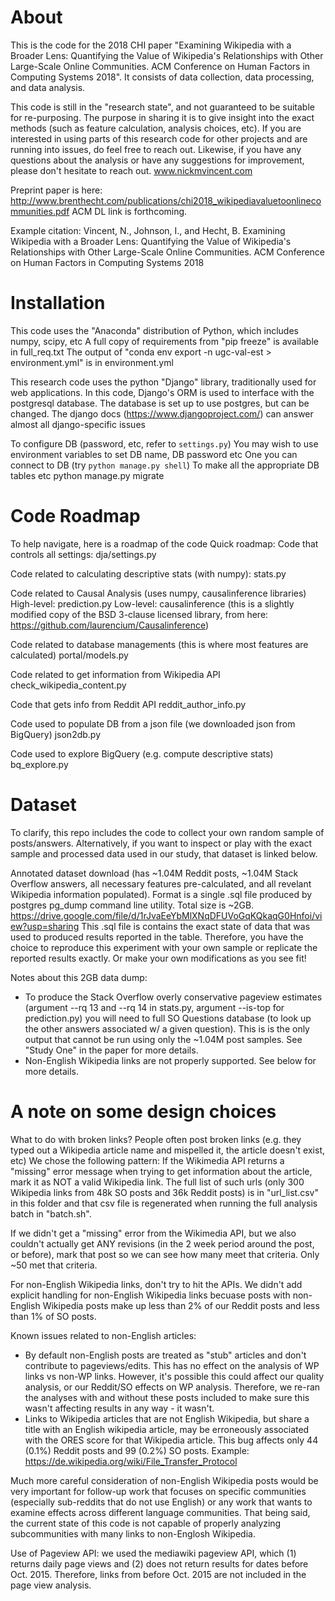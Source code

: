 # About
This is the code for the 2018 CHI paper "Examining Wikipedia with a Broader Lens: Quantifying the Value of Wikipedia's Relationships with Other Large-Scale Online Communities. ACM Conference on Human Factors in Computing Systems 2018".
It consists of data collection, data processing, and data analysis.

This code is still in the "research state", and not guaranteed to be suitable for re-purposing.
The purpose in sharing it is to give insight into the exact methods (such as feature calculation, analysis choices, etc).
If you are interested in using parts of this research code for other projects and are running into issues, do feel free to reach out.
Likewise, if you have any questions about the analysis or have any suggestions for improvement, please don't hesitate to reach out.
www.nickmvincent.com

Preprint paper is here: http://www.brenthecht.com/publications/chi2018_wikipediavaluetoonlinecommunities.pdf
ACM DL link is forthcoming.

Example citation:
Vincent, N., Johnson, I., and Hecht, B. Examining Wikipedia with a Broader Lens: Quantifying the Value of Wikipedia's Relationships with Other Large-Scale Online Communities. ACM Conference on Human Factors in Computing Systems 2018

# Installation
This code uses the "Anaconda" distribution of Python, which includes numpy, scipy, etc
A full copy of requirements from "pip freeze" is available in full_req.txt
The output of "conda env export -n ugc-val-est > environment.yml" is in environment.yml

This research code uses the python "Django" library, traditionally used for web applications.
In this code, Django's ORM is used to interface with the postgresql database.
The database is set up to use postgres, but can be changed.
The django docs (https://www.djangoproject.com/) can answer almost all django-specific issues

To configure DB (password, etc, refer to `settings.py`)
You may wish to use environment variables to set DB name, DB password etc
One you can connect to DB (try `python manage.py shell`)
To make all the appropriate DB tables etc
python manage.py migrate



# Code Roadmap
To help navigate, here is a roadmap of the code
Quick roadmap:
Code that controls all settings:
dja/settings.py

Code related to calculating descriptive stats (with numpy):
stats.py

Code related to Causal Analysis (uses numpy, causalinference libraries)
High-level: prediction.py
Low-level: causalinference (this is a slightly modified copy of the BSD 3-clause licensed library, from here: https://github.com/laurencium/Causalinference)

Code related to database managements (this is where most features are calculated)
portal/models.py

Code related to get information from Wikipedia API
check_wikipedia_content.py

Code that gets info from Reddit API
reddit_author_info.py

Code used to populate DB from a json file (we downloaded json from BigQuery)
json2db.py

Code used to explore BigQuery (e.g. compute descriptive stats)
bq_explore.py

# Dataset
To clarify, this repo includes the code to collect your own random sample of posts/answers.
Alternatively, if you want to inspect or play with the exact sample and processed data used in our study, that dataset is linked below.

Annotated dataset download (has ~1.04M Reddit posts, ~1.04M Stack Overflow answers, all necessary features pre-calculated, and all revelant Wikipedia information populated). Format is a single .sql file produced by postgres pg_dump command line utility. Total size is ~2GB.
https://drive.google.com/file/d/1rJvaEeYbMlXNqDFUVoGqKQkaqG0Hnfoi/view?usp=sharing
This .sql file is contains the exact state of data that was used to produced results reported in the table.
Therefore, you have the choice to reproduce this experiment with your own sample or replicate the reported results exactly.
Or make your own modifications as you see fit!

Notes about this 2GB data dump:
* To produce the Stack Overflow overly conservative pageview estimates (argument --rq 13 and --rq 14 in stats.py, argument --is-top for prediction.py) you will need to full SO Questions database (to look up the other answers associated w/ a given question). This is is the only output that cannot be run using only the ~1.04M post samples. See "Study One" in the paper for more details.
* Non-English Wikipedia links are not properly supported. See below for more details.

# A note on some design choices

What to do with broken links?
People often post broken links (e.g. they typed out a Wikipedia article name and mispelled it, the article doesn't exist, etc)
We chose the following pattern:
If the Wikimedia API returns a "missing" error message when trying to get information about the article, mark it as NOT a valid Wikipedia link.
The full list of such urls (only 300 Wikipedia links from 48k SO posts and 36k Reddit posts) is in "url_list.csv" in this folder and that csv file is regenerated when running the full analysis batch in "batch.sh".

If we didn't get a "missing" error from the Wikimedia API, but we also couldn't actually get ANY revisions (in the 2 week period around the post, or before), mark that post so we can see how many meet that criteria. Only ~50 met that criteria.

For non-English Wikipedia links, don't try to hit the APIs.
We didn't add explicit handling for non-English Wikipedia links becuase posts with non-English Wikipedia posts make up less than 2% of our Reddit posts and less than 1% of SO posts.

Known issues related to non-English articles:
* By default non-English posts are treated as "stub" articles and don't contribute to pageviews/edits. 
This has no effect on the analysis of WP links vs non-WP links. However, it's possible this could affect our quality analysis, or our Reddit/SO effects on WP analysis. Therefore, we re-ran the analyses with and without these posts included to make sure this wasn't affecting results in any way - it wasn't.
* Links to Wikipedia articles that are not English Wikipedia, but share a title with an English wikipedia article, may be erroneously associated with the ORES score for that Wikipedia article.
This bug affects only 44 (0.1%) Reddit posts and 99 (0.2%) SO posts.
Example: https://de.wikipedia.org/wiki/File_Transfer_Protocol

Much more careful consideration of non-English Wikipedia posts would be very important for follow-up work that focuses on specific communities (especially sub-reddits that do not use English) or any work that wants to examine effects across different language communities. That being said, the current state of this code is not capable of properly analyzing subcommunities with many links to non-Englosh Wikipedia.

Use of Pageview API: we used the mediawiki pageview API, which (1) returns daily page views and (2) does not return results for dates before Oct. 2015. Therefore, links from before Oct. 2015 are not included in the page view analysis.